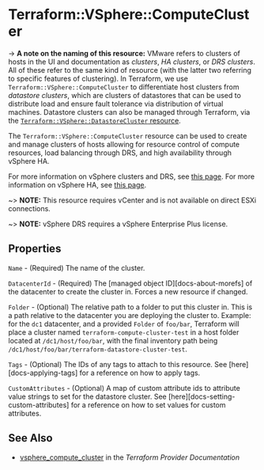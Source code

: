 # Terraform::VSphere::ComputeCluster

-> **A note on the naming of this resource:** VMware refers to clusters of
hosts in the UI and documentation as _clusters_, _HA clusters_, or _DRS
clusters_. All of these refer to the same kind of resource (with the latter two
referring to specific features of clustering). In Terraform, we use
`Terraform::VSphere::ComputeCluster` to differentiate host clusters from _datastore
clusters_, which are clusters of datastores that can be used to distribute load
and ensure fault tolerance via distribution of virtual machines. Datastore
clusters can also be managed through Terraform, via the
[`Terraform::VSphere::DatastoreCluster` resource][docs-r-vsphere-datastore-cluster].

[docs-r-vsphere-datastore-cluster]: /docs/providers/vsphere/r/datastore_cluster.html

The `Terraform::VSphere::ComputeCluster` resource can be used to create and manage
clusters of hosts allowing for resource control of compute resources, load
balancing through DRS, and high availability through vSphere HA.

For more information on vSphere clusters and DRS, see [this
page][ref-vsphere-drs-clusters]. For more information on vSphere HA, see [this
page][ref-vsphere-ha-clusters].

[ref-vsphere-drs-clusters]: https://docs.vmware.com/en/VMware-vSphere/6.5/com.vmware.vsphere.resmgmt.doc/GUID-8ACF3502-5314-469F-8CC9-4A9BD5925BC2.html
[ref-vsphere-ha-clusters]: https://docs.vmware.com/en/VMware-vSphere/6.5/com.vmware.vsphere.avail.doc/GUID-5432CA24-14F1-44E3-87FB-61D937831CF6.html

~> **NOTE:** This resource requires vCenter and is not available on direct ESXi
connections.

~> **NOTE:** vSphere DRS requires a vSphere Enterprise Plus license.

## Properties

`Name` - (Required) The name of the cluster.

`DatacenterId` - (Required) The [managed object ID][docs-about-morefs] of the datacenter to create the cluster in. Forces a new resource if changed.

`Folder` - (Optional) The relative path to a folder to put this cluster in. This is a path relative to the datacenter you are deploying the cluster to. Example: for the `dc1` datacenter, and a provided `Folder` of `foo/bar`, Terraform will place a cluster named `terraform-compute-cluster-test` in a host folder located at `/dc1/host/foo/bar`, with the final inventory path being `/dc1/host/foo/bar/terraform-datastore-cluster-test`.

`Tags` - (Optional) The IDs of any tags to attach to this resource. See [here][docs-applying-tags] for a reference on how to apply tags.

`CustomAttributes` - (Optional) A map of custom attribute ids to attribute value strings to set for the datastore cluster. See [here][docs-setting-custom-attributes] for a reference on how to set values for custom attributes.


## See Also

* [vsphere_compute_cluster](https://www.terraform.io/docs/providers/vsphere/r/compute_cluster.html) in the _Terraform Provider Documentation_